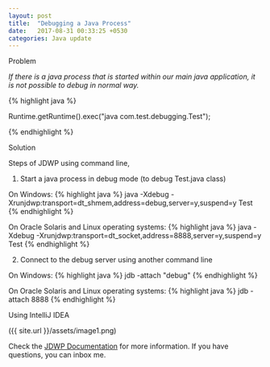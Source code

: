 ```yaml
---
layout: post
title:  "Debugging a Java Process"
date:   2017-08-31 00:33:25 +0530
categories: Java update
---
```

Problem

*If there is a java process that is started within our main java application, it is not possible to
debug in normal way.*

{% highlight java %}

Runtime.getRuntime().exec("java com.test.debugging.Test");

{% endhighlight %}

Solution

Steps of JDWP using command line,
1. Start a java process in debug mode (to debug Test.java class)

On Windows:
{% highlight java %}
java -Xdebug -Xrunjdwp:transport=dt_shmem,address=debug,server=y,suspend=y Test
{% endhighlight %}

On Oracle Solaris and Linux operating systems:
{% highlight java %}
java -Xdebug -Xrunjdwp:transport=dt_socket,address=8888,server=y,suspend=y Test
{% endhighlight %}


2. Connect to the debug server using another command line

On Windows:
{% highlight java %}
jdb -attach "debug"
{% endhighlight %}

On Oracle Solaris and Linux operating systems:
{% highlight java %}
jdb -attach 8888
{% endhighlight %}

Using IntelliJ IDEA

({{ site.url }}/assets/image1.png)

Check the [JDWP Documentation][jdwp-docs] for more information. If you have questions, you can inbox me.

[jdwp-docs]: https://docs.oracle.com/javase/8/docs/technotes/guides/troubleshoot/introclientissues005.html
